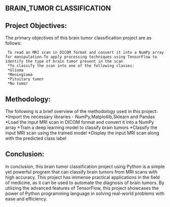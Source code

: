 ## BRAIN_TUMOR CLASSIFICATION

## Project Objectives:

The primary objectives of this brain tumor classification project are as follows:

     To read an MRI scan in DICOM format and convert it into a NumPy array for manipulation.To apply processing techniques using TensorFlow to identify the type of brain tumor present in the scan 
     *To classify the scan into one of the following classes:
     *Glioma
     *Meningioma
     *Pituitary tumor
     *No tumor
     
## Methodology:

The following is a brief overview of the methodology used in this project:
    *Import the necessary libraries - NumPy,Matplotlib,Sklearn and Pandas
    *Load the input MRI scan in DICOM format and convert it into a NumPy array
    *Train a deep learning model to classify brain tumors
    *Classify the input MRI scan using the trained model
    *Display the input MRI scan along with the predicted class label

## Conclusion:

In conclusion, this brain tumor classification project using Python is a simple yet powerful program that can classify brain tumors from MRI scans with high accuracy. This project has immense practical applications in the field of medicine, as it can be used to automate the diagnosis of brain tumors. By utilizing the advanced features of TensorFlow, this project showcases the power of Python programming language in solving real-world problems with ease and efficiency.
